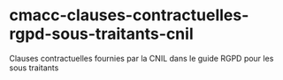 # cmacc-clauses-contractuelles-rgpd-sous-traitants-cnil
Clauses contractuelles fournies par la CNIL dans le guide RGPD pour les sous traitants
